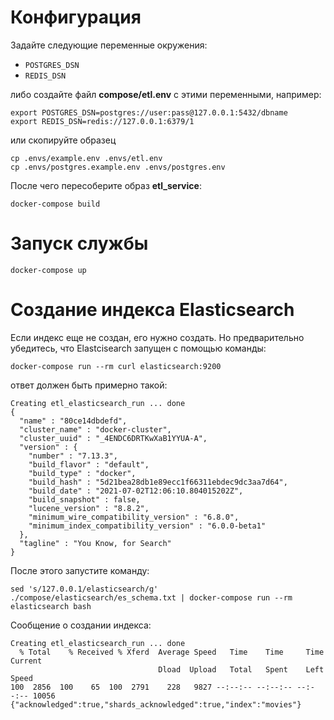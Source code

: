 # Конфигурация

Задайте следующие переменные окружения:

- `POSTGRES_DSN`
- `REDIS_DSN`

либо создайте файл **compose/etl.env** с этими переменными, например:

```dotenv
export POSTGRES_DSN=postgres://user:pass@127.0.0.1:5432/dbname
export REDIS_DSN=redis://127.0.0.1:6379/1
```

или скопируйте образец

```shell
cp .envs/example.env .envs/etl.env
cp .envs/postgres.example.env .envs/postgres.env
```

После чего пересоберите образ **etl_service**:

```shell
docker-compose build
```

# Запуск службы

```shell
docker-compose up
```

# Создание индекса Elasticsearch

Если индекс еще не создан, его нужно создать. Но предварительно убедитесь, что Elastcisearch запущен с помощью команды:

```shell
docker-compose run --rm curl elasticsearch:9200
```
ответ должен быть примерно такой:

```shell
Creating etl_elasticsearch_run ... done
{
  "name" : "80ce14dbdefd",
  "cluster_name" : "docker-cluster",
  "cluster_uuid" : "_4ENDC6DRTKwXaB1YYUA-A",
  "version" : {
    "number" : "7.13.3",
    "build_flavor" : "default",
    "build_type" : "docker",
    "build_hash" : "5d21bea28db1e89ecc1f66311ebdec9dc3aa7d64",
    "build_date" : "2021-07-02T12:06:10.804015202Z",
    "build_snapshot" : false,
    "lucene_version" : "8.8.2",
    "minimum_wire_compatibility_version" : "6.8.0",
    "minimum_index_compatibility_version" : "6.0.0-beta1"
  },
  "tagline" : "You Know, for Search"
}
```

После этого запустите команду:

```shell
sed 's/127.0.0.1/elasticsearch/g' ./compose/elasticsearch/es_schema.txt | docker-compose run --rm elasticsearch bash
```
Сообщение о создании индекса:

```shell
Creating etl_elasticsearch_run ... done
  % Total    % Received % Xferd  Average Speed   Time    Time     Time  Current
                                 Dload  Upload   Total   Spent    Left  Speed
100  2856  100    65  100  2791    228   9827 --:--:-- --:--:-- --:--:-- 10056
{"acknowledged":true,"shards_acknowledged":true,"index":"movies"}
```